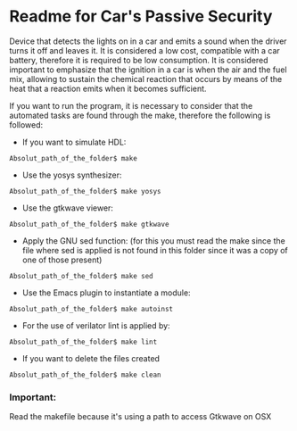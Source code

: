 # Readme for Car's Passive Security

Device that detects the lights on in a car and emits a sound when the driver turns it off and leaves it. It is considered a low cost, compatible with a car battery, therefore it is required to be low consumption. It is considered important to emphasize that the ignition in a car is when the air and the fuel mix, allowing to sustain the chemical reaction that occurs by means of the heat that a reaction emits when it becomes sufficient.

If you want to run the program, it is necessary to consider that the automated tasks are found through the make, therefore the following is followed:

* If you want to simulate HDL:

~~~~
Absolut_path_of_the_folder$ make
~~~~

* Use the yosys synthesizer:

~~~~
Absolut_path_of_the_folder$ make yosys
~~~~

* Use the gtkwave viewer:

~~~~
Absolut_path_of_the_folder$ make gtkwave
~~~~


* Apply the GNU sed function: (for this you must read the make since the file where sed is applied is not found in this folder since it was a copy of one of those present)

~~~~
Absolut_path_of_the_folder$ make sed
~~~~


* Use the Emacs plugin to instantiate a module:

~~~~
Absolut_path_of_the_folder$ make autoinst
~~~~
* For the use of verilator lint is applied by:

~~~~
Absolut_path_of_the_folder$ make lint
~~~~

* If you want to delete the files created

~~~~
Absolut_path_of_the_folder$ make clean
~~~~

### Important:
Read the makefile because it's using a path to access Gtkwave on OSX
